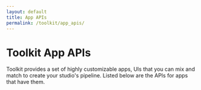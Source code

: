 ```yaml
---
layout: default
title: App APIs
permalink: /toolkit/app_apis/
---
```


# Toolkit App APIs

Toolkit provides a set of highly customizable apps, UIs that you can mix and match to create your studio's pipeline. Listed below are the APIs for apps that have them.

